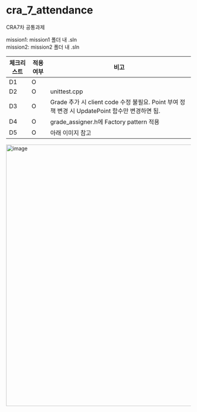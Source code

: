 # cra_7_attendance
CRA7차 공통과제 

mission1: mission1 폴더 내 .sln    
mission2: mission2 폴더 내 .sln    

| 체크리스트 | 적용여부 | 비고 |
| --- | --- | --- |
| D1 | O | |
| D2 | O | unittest.cpp |
| D3 | O | Grade 추가 시 client code 수정 불필요. Point 부여 정책 변경 시 UpdatePoint 함수만 변경하면 됨.|
| D4 | O | grade_assigner.h에 Factory pattern 적용 |
| D5 | O | 아래 이미지 참고 | 

<img width="1112" height="714" alt="image" src="https://github.com/user-attachments/assets/8ab2f516-81fe-4f19-bdf8-cd516ae8cee3" />

